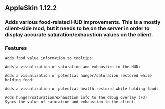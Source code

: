 ## AppleSkin 1.12.2

### Adds various food-related HUD improvements. This is a mostly client-side mod, but it needs to be on the server in order to display accurate saturation/exhaustion values on the client.
### Features

    Adds food value information to tooltips:

    Adds a visualization of saturation and exhaustion to the HUD:

    Adds a visualization of potential hunger/saturation restored while holding food:

    Adds a visualization of potential health restored while holding food:

    Adds hunger/saturation/exhaustion info to the debug overlay (F3)
    Syncs the value of saturation and exhaustion to the client.
